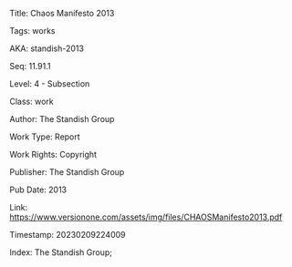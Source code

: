 Title:  Chaos Manifesto 2013

Tags:   works

AKA:    standish-2013

Seq:    11.91.1

Level:  4 - Subsection

Class:  work

Author: The Standish Group

Work Type: Report

Work Rights: Copyright

Publisher: The Standish Group

Pub Date: 2013

Link:   https://www.versionone.com/assets/img/files/CHAOSManifesto2013.pdf

Timestamp: 20230209224009

Index:  The Standish Group; 
